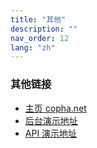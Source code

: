 ```yaml
---
title: "其他"
description: ""
nav_order: 12
lang: "zh"
---
```


### 其他链接
- [主页 copha.net](https://copha.net)
- [后台演示地址](https://admin.demo.copha.net)
- [API 演示地址](https://api.demo.copha.net)

